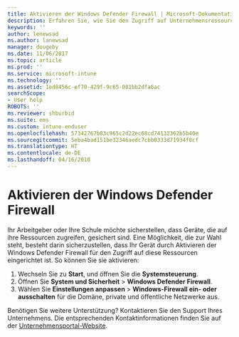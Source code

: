 ```yaml
---
title: Aktivieren der Windows Defender Firewall | Microsoft-Dokumentation
description: Erfahren Sie, wie Sie den Zugriff auf Unternehmensressourcen von Ihrem Windows 10-Gerät aus zulassen, indem Sie die Firewall aktivieren.
keywords: ''
author: lenewsad
ms.author: lanewsad
manager: dougeby
ms.date: 11/06/2017
ms.topic: article
ms.prod: ''
ms.service: microsoft-intune
ms.technology: ''
ms.assetid: 1ed8456c-ef70-429f-9c65-081bb2dfa6ac
searchScope:
- User help
ROBOTS: ''
ms.reviewer: shburbid
ms.suite: ems
ms.custom: intune-enduser
ms.openlocfilehash: 57342767b83c965c2d22ec68cd74132362b5b40e
ms.sourcegitcommit: 5eba4bad151be32346aedc7cbb0333d71934f8cf
ms.translationtype: HT
ms.contentlocale: de-DE
ms.lasthandoff: 04/16/2018
---
```

# <a name="turn-on-your-windows-defender-firewall"></a>Aktivieren der Windows Defender Firewall

Ihr Arbeitgeber oder Ihre Schule möchte sicherstellen, dass Geräte, die auf ihre Ressourcen zugreifen, gesichert sind. Eine Möglichkeit, die zur Wahl steht, besteht darin sicherzustellen, dass Ihr Gerät durch Aktivieren der Windows Defender Firewall für den Zugriff auf diese Ressourcen eingerichtet ist. So können Sie sie aktivieren:

1. Wechseln Sie zu **Start**, und öffnen Sie die **Systemsteuerung**.
2. Öffnen Sie **System und Sicherheit** > **Windows Defender Firewall**.
3. Wählen Sie **Einstellungen anpassen** > **Windows-Firewall ein- oder ausschalten** für die Domäne, private und öffentliche Netzwerke aus.

Benötigen Sie weitere Unterstützung? Kontaktieren Sie den Support Ihres Unternehmens. Die entsprechenden Kontaktinformationen finden Sie auf der [Unternehmensportal-Website](https://portal.manage.microsoft.com#HelpDeskDialog).
